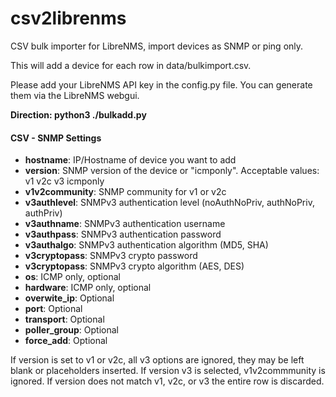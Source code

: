 # csv2librenms

CSV bulk importer for LibreNMS, import devices as SNMP or ping only.

This will add a device for each row in data/bulkimport.csv.

Please add your LibreNMS API key in the config.py file. You can generate
them via the LibreNMS webgui. 

**Direction: python3 ./bulkadd.py**

#### CSV - SNMP Settings
- **hostname**: IP/Hostname of device you want to add
- **version**: SNMP version of the device or "icmponly". Acceptable values: v1 v2c v3 icmponly
- **v1v2community**: SNMP community for v1 or v2c
- **v3authlevel**: SNMPv3 authentication level (noAuthNoPriv, authNoPriv, authPriv)
- **v3authname**: SNMPv3 authentication username
- **v3authpass**: SNMPv3 authentication password
- **v3authalgo**: SNMPv3 authentication algorithm (MD5, SHA)
- **v3cryptopass**: SNMPv3 crypto password
- **v3cryptopass**: SNMPv3 crypto algorithm (AES, DES)
- **os**: ICMP only, optional
- **hardware**: ICMP only, optional
- **overwite_ip**: Optional
- **port**: Optional
- **transport**: Optional
- **poller_group**: Optional
- **force_add**: Optional


If version is set to v1 or v2c, all v3 options are ignored, they may be left blank or placeholders inserted. If version v3 is selected, v1v2commmunity is ignored. If version does not match v1, v2c, or v3 the entire row is discarded.

